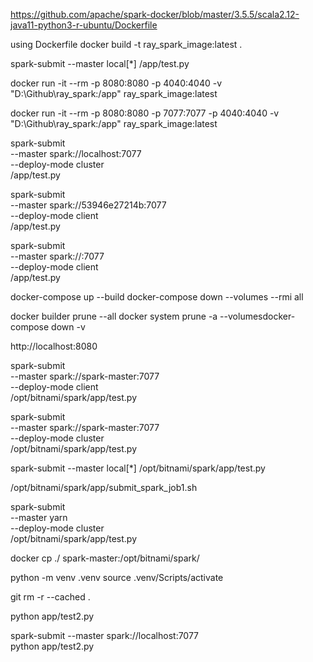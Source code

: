 https://github.com/apache/spark-docker/blob/master/3.5.5/scala2.12-java11-python3-r-ubuntu/Dockerfile


using Dockerfile
docker build -t ray_spark_image:latest .
<!-- Explanation:
-it: Runs the container in interactive mode with a terminal.
--rm: Automatically removes the container after it stops.
ray_spark_image:latest: Specifies the image name and tag to run. -->


<!-- Additional Notes:
-p 8080:8080: Maps port 8080 on the host to port 8080 in the container (useful for Spark's web UI).
-v $(pwd):/app: Mounts the current directory to /app in the container (adjust as needed). -->

<!-- For Local Mode -->
spark-submit --master local[*] /app/test.py

<!-- For Cluster Mode -->
docker run -it --rm -p 8080:8080 -p 4040:4040 -v "D:\Github\ray_spark:/app" ray_spark_image:latest


docker run -it --rm -p 8080:8080 -p 7077:7077 -p 4040:4040 -v "D:\Github\ray_spark:/app" ray_spark_image:latest

<!-- -p 8080:8080: Maps the Spark Master UI to your host.
-p 7077:7077: Maps the Spark master port for cluster communication.
-p 4040:4040: Maps the Spark Job Monitoring UI. -->
spark-submit \
  --master spark://localhost:7077 \
  --deploy-mode cluster \
  /app/test.py



spark-submit \
  --master spark://53946e27214b:7077 \
  --deploy-mode client \
  /app/test.py

spark-submit \
  --master spark://<container-ip>:7077 \
  --deploy-mode client \
  /app/test.py



<!-- 2 way use -- build to rebuild  -d deatched mode -->
docker-compose up --build
docker-compose down --volumes --rmi all

<!-- clean up docker cache -->
docker builder prune --all
docker system prune -a --volumesdocker-compose down -v

  http://localhost:8080


  <!-- docker exec -it spark-master /opt/bitnami/spark/bin/spark-submit \
  --master spark://spark-master:7077 \
  --deploy-mode client \
  /opt/bitnami/spark/test.py -->


spark-submit \
  --master spark://spark-master:7077 \
  --deploy-mode client \
  /opt/bitnami/spark/app/test.py

spark-submit \
  --master spark://spark-master:7077 \
  --deploy-mode cluster \
  /opt/bitnami/spark/app/test.py
<!-- local -->
spark-submit --master local[*] /opt/bitnami/spark/app/test.py
<!-- use .sh to do submit spark client mode-->
/opt/bitnami/spark/app/submit_spark_job1.sh



spark-submit \
  --master yarn \
  --deploy-mode cluster \
  /opt/bitnami/spark/app/test.py


<!-- copy local to container -->
docker cp ./ spark-master:/opt/bitnami/spark/



python -m venv .venv
source .venv/Scripts/activate


git rm -r --cached .

<!-- local conect to remote spark -->
python app/test2.py

spark-submit --master spark://localhost:7077 \
python app/test2.py